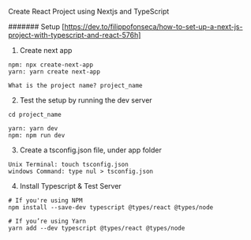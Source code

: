 Create React Project using Nextjs and TypeScript

####### Setup [https://dev.to/filippofonseca/how-to-set-up-a-next-js-project-with-typescript-and-react-576h]

1. Create next app

```
npm: npx create-next-app
yarn: yarn create next-app

What is the project name? project_name
```

2. Test the setup by running the dev server

```
cd project_name

yarn: yarn dev
npm: npm run dev
```

3. Create a tsconfig.json file, under app folder

```
Unix Terminal: touch tsconfig.json
windows Command: type nul > tsconfig.json
```
4. Install Typescript & Test Server

```
# If you're using NPM
npm install --save-dev typescript @types/react @types/node

# If you’re using Yarn
yarn add --dev typescript @types/react @types/node

```

